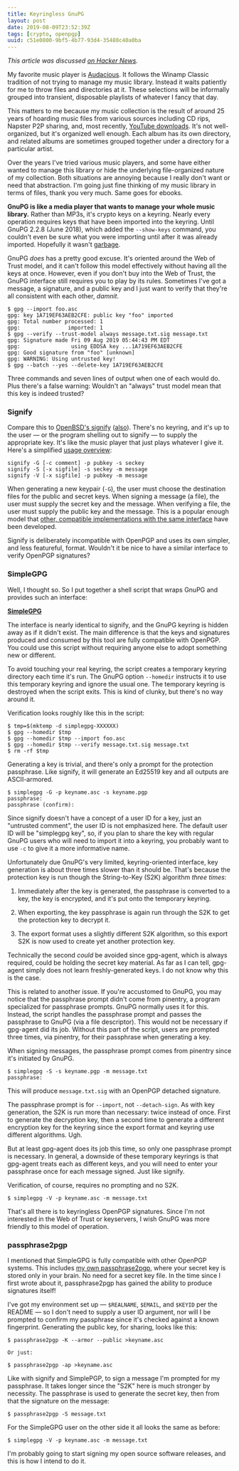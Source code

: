 ```yaml
---
title: Keyringless GnuPG
layout: post
date: 2019-08-09T23:52:39Z
tags: [crypto, openpgp]
uuid: c51e0800-9bf5-4b77-93d4-35480c40a0ba
---
```


*This article was discussed [on Hacker News][hn].*

My favorite music player is [Audacious][aud]. It follows the Winamp
Classic tradition of not trying to manage my music library. Instead it
waits patiently for me to throw files and directories at it. These
selections will be informally grouped into transient, disposable
playlists of whatever I fancy that day.

This matters to me because my music collection is the result of around
25 years of hoarding music files from various sources including CD rips,
Napster P2P sharing, and, most recently, [YouTube downloads][yt]. It's
not well-organized, but it's organized well enough. Each album has its
own directory, and related albums are sometimes grouped together under
a directory for a particular artist.

Over the years I've tried various music players, and some have either
wanted to manage this library or hide the underlying file-organized
nature of my collection. Both situations are annoying because I really
don't want or need that abstraction. I'm going just fine thinking of
my music library in terms of files, thank you very much. Same goes for
ebooks.

**GnuPG is like a media player that wants to manage your whole music
library.** Rather than MP3s, it's crypto keys on a keyring. Nearly every
operation requires keys that have been imported into the keyring. Until
GnuPG 2.2.8 (June 2018), which added the `--show-keys` command, you
couldn't even be sure what you were importing until after it was already
imported. Hopefully it wasn't [garbage][poison].

GnuPG *does* has a pretty good excuse. It's oriented around the Web of
Trust model, and it can't follow this model effectively without having
all the keys at once. However, even if you don't buy into the Web of
Trust, the GnuPG interface still requires you to play by its rules.
Sometimes I've got a message, a signature, and a public key and I just
want to verify that they're all consistent with each other, *damnit*.

```
$ gpg --import foo.asc
gpg: key 1A719EF63AEB2CFE: public key "foo" imported
gpg: Total number processed: 1
gpg:               imported: 1
$ gpg --verify --trust-model always message.txt.sig message.txt
gpg: Signature made Fri 09 Aug 2019 05:44:43 PM EDT
gpg:                using EDDSA key ...1A719EF63AEB2CFE
gpg: Good signature from "foo" [unknown]
gpg: WARNING: Using untrusted key!
$ gpg --batch --yes --delete-key 1A719EF63AEB2CFE
```

Three commands and seven lines of output when one of each would do.
Plus there's a false warning: Wouldn't an "always" trust model mean
that this key is indeed trusted?

### Signify

Compare this to [OpenBSD's signify][bsdcan] ([also][tedu]). There's no
keyring, and it's up to the user — or the program shelling out to
signify — to supply the appropriate key. It's like the music player that
just plays whatever I give it. Here's a simplified [usage
overview][man]:

```
signify -G [-c comment] -p pubkey -s seckey
signify -S [-x sigfile] -s seckey -m message
signify -V [-x sigfile] -p pubkey -m message
```

When generating a new keypair (`-G`), the user must choose the
destination files for the public and secret keys. When signing a message
(a file), the user must supply the secret key and the message. When
verifying a file, the user must supply the public key and the message.
This is a popular enough model that [other, compatible implementations
with the same interface][minisign] have been developed.

Signify is deliberately incompatible with OpenPGP and uses its own
simpler, and less featureful, format. Wouldn't it be nice to have a
similar interface to verify OpenPGP signatures?

### SimpleGPG

Well, I thought so. So I put together a shell script that wraps GnuPG
and provides such an interface:

**[SimpleGPG][simplegpg]**

The interface is nearly identical to signify, and the GnuPG keyring is
hidden away as if it didn't exist. The main difference is that the keys
and signatures produced and consumed by this tool are fully compatible
with OpenPGP. You could use this script without requiring anyone else to
adopt something new or different.

To avoid touching your real keyring, the script creates a temporary
keyring directory each time it's run. The GnuPG option `--homedir`
instructs it to use this temporary keyring and ignore the usual one.
The temporary keyring is destroyed when the script exits. This is kind
of clunky, but there's no way around it.

Verification looks roughly like this in the script:

```
$ tmp=$(mktemp -d simplegpg-XXXXXX)
$ gpg --homedir $tmp
$ gpg --homedir $tmp --import foo.asc
$ gpg --homedir $tmp --verify message.txt.sig message.txt
$ rm -rf $tmp
```

Generating a key is trivial, and there's only a prompt for the
protection passphrase. Like signify, it will generate an Ed25519 key
and all outputs are ASCII-armored.

```
$ simplegpg -G -p keyname.asc -s keyname.pgp
passphrase:
passphrase (confirm):
```

Since signify doesn't have a concept of a user ID for a key, just an
"untrusted comment", the user ID is not emphasized here. The default
user ID will be "simplegpg key", so, if you plan to share the key with
regular GnuPG users who will need to import it into a keyring, you
probably want to use `-c` to give it a more informative name.

Unfortunately due GnuPG's very limited, keyring-oriented interface,
key generation is about three times slower than it should be. That's
because the protection key is run though the String-to-Key (S2K)
algorithm *three times*:

1. Immediately after the key is generated, the passphrase is converted
   to a key, the key is encrypted, and it's put onto the temporary
   keyring.

2. When exporting, the key passphrase is again run through the S2K to
   get the protection key to decrypt it.

3. The export format uses a slightly different S2K algorithm, so this
   export S2K is now used to create yet another protection key.

Technically the second *could* be avoided since gpg-agent, which is
always required, could be holding the secret key material. As far as I
can tell, gpg-agent simply does not learn freshly-generated keys. I do
not know why this is the case.

This is related to another issue. If you're accustomed to GnuPG, you may
notice that the passphrase prompt didn't come from pinentry, a program
specialized for passphrase prompts. GnuPG normally uses it for this.
Instead, the script handles the passphrase prompt and passes the
passphrase to GnuPG (via a file descriptor). This would not be necessary
if gpg-agent did its job. Without this part of the script, users are
prompted three times, via pinentry, for their passphrase when generating
a key.

When signing messages, the passphrase prompt comes from pinentry since
it's initiated by GnuPG.

```
$ simplegpg -S -s keyname.pgp -m message.txt
passphrase:
```

This will produce `message.txt.sig` with an OpenPGP detached signature.

The passphrase prompt is for `--import`, not `--detach-sign`. As with
key generation, the S2K is run more than necessary: twice instead of
once. First to generate the decryption key, then a second time to
generate a different encryption key for the keyring since the export
format and keyring use different algorithms. Ugh.

But at least gpg-agent does its job this time, so only one passphrase
prompt is necessary. In general, a downside of these temporary
keyrings is that gpg-agent treats each as different keys, and you will
need to enter your passphrase once for each message signed. Just like
signify.

Verification, of course, requires no prompting and no S2K.

```
$ simplegpg -V -p keyname.asc -m message.txt
```

That's all there is to keyringless OpenPGP signatures. Since I'm not
interested in the Web of Trust or keyservers, I wish GnuPG was more
friendly to this model of operation.

### passphrase2pgp

I mentioned that SimpleGPG is fully compatible with other OpenPGP
systems. This includes [my own passphrase2pgp][p2p], where your secret
key is stored only in your brain. No need for a secret key file. In the
time since I first wrote about it, passphrase2pgp has gained the ability
to produce signatures itself!

I've got my environment set up — `$REALNAME`, `$EMAIL`, and `$KEYID` per
the README — so I don't need to supply a user ID argument, nor will I be
prompted to confirm my passphrase since it's checked against a known
fingerprint. Generating the public key, for sharing, looks like this:

```
$ passphrase2pgp -K --armor --public >keyname.asc

Or just:

$ passphrase2pgp -ap >keyname.asc
```

Like with signify and SimplePGP, to sign a message I'm prompted for my
passphrase. It takes longer since the "S2K" here is much stronger by
necessity. The passphrase is used to generate the secret key, then from
that the signature on the message:

```
$ passphrase2pgp -S message.txt
```

For the SimpleGPG user on the other side it all looks the same as before:

```
$ simplegpg -V -p keyname.asc -m message.txt
```

I'm probably going to start signing my open source software releases,
and this is how I intend to do it.


[aud]: https://audacious-media-player.org/
[bsdcan]: https://www.openbsd.org/papers/bsdcan-signify.html
[hn]: https://news.ycombinator.com/item?id=20792472
[man]: https://man.openbsd.org/signify
[minisign]: https://jedisct1.github.io/minisign/
[p2p]: /blog/2019/07/10/
[poison]: https://github.com/skeeto/pgp-poisoner
[simplegpg]: https://github.com/skeeto/simplegpg
[tedu]: https://flak.tedunangst.com/post/signify
[yt]: https://ytdl-org.github.io/youtube-dl/
